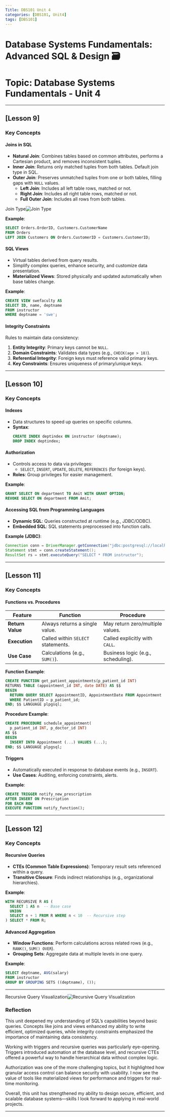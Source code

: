 ```yaml
---
Title: DBS101 Unit 4
categories: [DBS101, Unit4]
tags: [DBS101]
---
```


# Database Systems Fundamentals: Advanced SQL & Design 🗃️
# Topic: Database Systems Fundamentals - Unit 4

---

## [Lesson 9]  
### Key Concepts  

#### **Joins in SQL**  
- **Natural Join**: Combines tables based on common attributes, performs a Cartesian product, and removes inconsistent tuples.  
- **Inner Join**: Returns only matched tuples from both tables. Default join type in SQL.  
- **Outer Join**: Preserves unmatched tuples from one or both tables, filling gaps with `NULL` values.  
  - **Left Join**: Includes all left table rows, matched or not.  
  - **Right Join**: Includes all right table rows, matched or not.  
  - **Full Outer Join**: Includes all rows from both tables.  

Join Type![Join Type](image_1.png)

**Example**:  
```sql
SELECT Orders.OrderID, Customers.CustomerName  
FROM Orders  
LEFT JOIN Customers ON Orders.CustomerID = Customers.CustomerID;  
```

#### **SQL Views**  
- Virtual tables derived from query results.  
- Simplify complex queries, enhance security, and customize data presentation.  
- **Materialized Views**: Stored physically and updated automatically when base tables change.  

**Example**:  
```sql
CREATE VIEW swefaculty AS  
SELECT ID, name, deptname  
FROM instructor  
WHERE deptname = 'swe';  
```

#### **Integrity Constraints**  
Rules to maintain data consistency:  
1. **Entity Integrity**: Primary keys cannot be `NULL`.  
2. **Domain Constraints**: Validates data types (e.g., `CHECK(age > 18)`).  
3. **Referential Integrity**: Foreign keys must reference valid primary keys.  
4. **Key Constraints**: Ensures uniqueness of primary/unique keys.  

---

## [Lesson 10]  
### Key Concepts  

#### **Indexes**  
- Data structures to speed up queries on specific columns.  
- **Syntax**:  
  ```sql
  CREATE INDEX deptindex ON instructor (deptname);  
  DROP INDEX deptindex;  
  ```

#### **Authorization**  
- Controls access to data via privileges:  
  - `SELECT`, `INSERT`, `UPDATE`, `DELETE`, `REFERENCES` (for foreign keys).  
- **Roles**: Group privileges for easier management.  

**Example**:  
```sql
GRANT SELECT ON department TO Amit WITH GRANT OPTION;  
REVOKE SELECT ON department FROM Amit;  
```

#### **Accessing SQL from Programming Languages**  
- **Dynamic SQL**: Queries constructed at runtime (e.g., JDBC/ODBC).  
- **Embedded SQL**: SQL statements preprocessed into function calls.  

**Example (JDBC)**:  
```java
Connection conn = DriverManager.getConnection("jdbc:postgresql://localhost/db");  
Statement stmt = conn.createStatement();  
ResultSet rs = stmt.executeQuery("SELECT * FROM instructor");  
```

---

## [Lesson 11]  
### Key Concepts  

#### **Functions vs. Procedures**  
| Feature          | Function                          | Procedure                     |  
|------------------|-----------------------------------|-------------------------------|  
| **Return Value** | Always returns a single value.    | May return zero/multiple values. |  
| **Execution**    | Called within `SELECT` statements. | Called explicitly with `CALL`. |  
| **Use Case**     | Calculations (e.g., `SUM()`).     | Business logic (e.g., scheduling). |  

**Function Example**:  
```sql
CREATE FUNCTION get_patient_appointments(p_patient_id INT)  
RETURNS TABLE (appointment_id INT, date DATE) AS $$  
BEGIN  
  RETURN QUERY SELECT AppointmentID, AppointmentDate FROM Appointment  
  WHERE PatientID = p_patient_id;  
END; $$ LANGUAGE plpgsql;  
```

**Procedure Example**:  
```sql
CREATE PROCEDURE schedule_appointment(  
  p_patient_id INT, p_doctor_id INT)  
AS $$  
BEGIN  
  INSERT INTO Appointment (...) VALUES (...);  
END; $$ LANGUAGE plpgsql;  
```

#### **Triggers**  
- Automatically executed in response to database events (e.g., `INSERT`).  
- **Use Cases**: Auditing, enforcing constraints, alerts.  

**Example**:  
```sql
CREATE TRIGGER notify_new_prescription  
AFTER INSERT ON Prescription  
FOR EACH ROW  
EXECUTE FUNCTION notify_function();  
```

---

## [Lesson 12]  
### Key Concepts  

#### **Recursive Queries**  
- **CTEs (Common Table Expressions)**: Temporary result sets referenced within a query.  
- **Transitive Closure**: Finds indirect relationships (e.g., organizational hierarchies).  

**Example**:  
```sql
WITH RECURSIVE R AS (  
  SELECT 1 AS n  -- Base case  
  UNION  
  SELECT n + 1 FROM R WHERE n < 10  -- Recursive step  
) SELECT * FROM R;  
```

#### **Advanced Aggregation**  
- **Window Functions**: Perform calculations across related rows (e.g., `RANK()`, `SUM() OVER`).  
- **Grouping Sets**: Aggregate data at multiple levels in one query.  

**Example**:  
```sql
SELECT deptname, AVG(salary)  
FROM instructor  
GROUP BY GROUPING SETS ((deptname), ());  
```

---


Recursive Query Visualization![Recursive Query Visualization](image.png)
### Reflection  

This unit deepened my understanding of SQL’s capabilities beyond basic queries. Concepts like joins and views enhanced my ability to write efficient, optimized queries, while integrity constraints emphasized the importance of maintaining data consistency.

Working with triggers and recursive queries was particularly eye-opening. Triggers introduced automation at the database level, and recursive CTEs offered a powerful way to handle hierarchical data without complex logic.

Authorization was one of the more challenging topics, but it highlighted how granular access control can balance security with usability. I now see the value of tools like materialized views for performance and triggers for real-time monitoring.

Overall, this unit has strengthened my ability to design secure, efficient, and scalable database systems—skills I look forward to applying in real-world projects.


--- 



